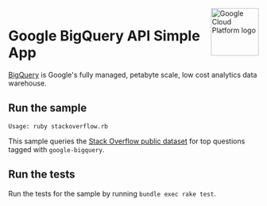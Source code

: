 <img src="https://avatars2.githubusercontent.com/u/2810941?v=3&s=96" alt="Google Cloud Platform logo" title="Google Cloud Platform" align="right" height="96" width="96"/>

# Google BigQuery API Simple App

[BigQuery][bigquery_docs] is Google's fully managed, petabyte scale, low cost
analytics data warehouse.

[bigquery_docs]: https://cloud.google.com/bigquery/docs/

## Run the sample

```
Usage: ruby stackoverflow.rb
```

This sample queries the [Stack Overflow public
dataset][stackoverflow_dataset] for top questions tagged with
`google-bigquery`.

[stackoverflow_dataset]: https://console.cloud.google.com/marketplace/details/stack-exchange/stack-overflow

## Run the tests

Run the tests for the sample by running `bundle exec rake test`.
